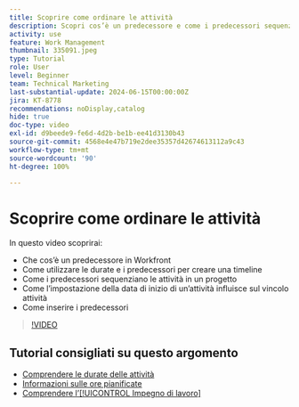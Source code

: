 ```yaml
---
title: Scoprire come ordinare le attività
description: Scopri cos’è un predecessore e come i predecessori sequenziano le attività in un progetto. Quindi scopri come utilizzare le durate e i predecessori per creare una timeline.
activity: use
feature: Work Management
thumbnail: 335091.jpeg
type: Tutorial
role: User
level: Beginner
team: Technical Marketing
last-substantial-update: 2024-06-15T00:00:00Z
jira: KT-8778
recommendations: noDisplay,catalog
hide: true
doc-type: video
exl-id: d9beede9-fe6d-4d2b-be1b-ee41d3130b43
source-git-commit: 4568e4e47b719e2dee35357d42674613112a9c43
workflow-type: tm+mt
source-wordcount: '90'
ht-degree: 100%

---
```


# Scoprire come ordinare le attività

In questo video scoprirai:

* Che cos’è un predecessore in Workfront
* Come utilizzare le durate e i predecessori per creare una timeline
* Come i predecessori sequenziano le attività in un progetto
* Come l’impostazione della data di inizio di un’attività influisce sul vincolo attività
* Come inserire i predecessori

>[!VIDEO](https://video.tv.adobe.com/v/3447328/?quality=12&learn=on&enablevpops&captions=ita)

<!--
Learn more urls
There's a lot more you can learn about predecessors, such as dependency type and lag. [!DNL Workfront] recommends getting the basics down first, then pulling those other features into your project planning. If you're curious, here are some articles about additional functionality.
Overview of task predecessors
Create predecessor relationships by chaining tasks
Creating a predecessor relationship on the task list
Overview of lag types
Overview of task dependency types
-->

## Tutorial consigliati su questo argomento

* [Comprendere le durate delle attività](/help/manage-work/tasks/understand-task-durations.md)
* [Informazioni sulle ore pianificate](/help/manage-work/tasks/understand-planned-hours.md)
* [Comprendere l’[!UICONTROL Impegno di lavoro]](/help/manage-work/tasks/understand-work-effort.md)
